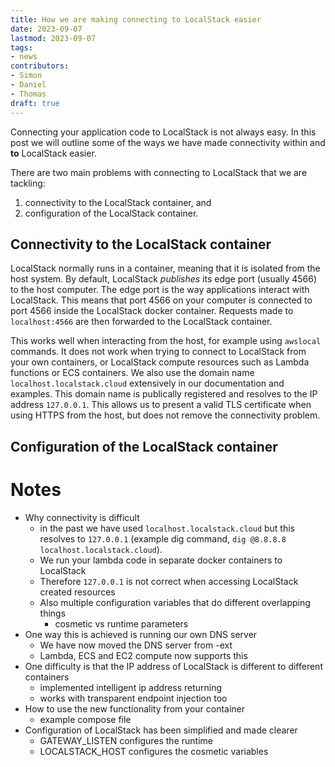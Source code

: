 ```yaml
---
title: How we are making connecting to LocalStack easier
date: 2023-09-07
lastmod: 2023-09-07
tags:
- news
contributors:
- Simon
- Daniel
- Thomas
draft: true
---
```


Connecting your application code to LocalStack is not always easy.
In this post we will outline some of the ways we have made connectivity within and **to** LocalStack easier.

<!-- picture -->

There are two main problems with connecting to LocalStack that we are tackling:

1. connectivity to the LocalStack container, and
2. configuration of the LocalStack container.

## Connectivity to the LocalStack container

LocalStack normally runs in a container, meaning that it is isolated from the host system.
By default, LocalStack _publishes_ its edge port (usually 4566) to the host computer.
The edge port is the way applications interact with LocalStack.
This means that port 4566 on your computer is connected to port 4566 inside the LocalStack docker container.
Requests made to `localhost:4566` are then forwarded to the LocalStack container.

This works well when interacting from the host, for example using `awslocal` commands.
It does not work when trying to connect to LocalStack from your own containers, or LocalStack compute resources such as Lambda functions or ECS containers.
We also use the domain name `localhost.localstack.cloud` extensively in our documentation and examples.
This domain name is publically registered and resolves to the IP address `127.0.0.1`.
This allows us to present a valid TLS certificate when using HTTPS from the host, but does not remove the connectivity problem.


## Configuration of the LocalStack container

# Notes

- Why connectivity is difficult
    - in the past we have used `localhost.localstack.cloud` but this resolves to `127.0.0.1` (example dig command, `dig @8.8.8.8 localhost.localstack.cloud`).
    - We run your lambda code in separate docker containers to LocalStack
    - Therefore `127.0.0.1` is not correct when accessing LocalStack created resources
    - Also multiple configuration variables that do different overlapping things
        - cosmetic vs runtime parameters
- One way this is achieved is running our own DNS server
    - We have now moved the DNS server from -ext
    - Lambda, ECS and EC2 compute now supports this
- One difficulty is that the IP address of LocalStack is different to different containers
    - implemented intelligent ip address returning
    - works with transparent endpoint injection too
- How to use the new functionality from your container
    - example compose file
- Configuration of LocalStack has been simplified and made clearer
    - GATEWAY_LISTEN configures the runtime
    - LOCALSTACK_HOST configures the cosmetic variables
